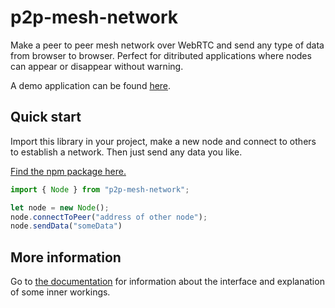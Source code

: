 # p2p-mesh-network

Make a peer to peer mesh network over WebRTC and send any type of data from browser to browser.
Perfect for ditributed applications where nodes can appear or disappear without warning.

A demo application can be found [here](https://tomvaneyck.be).

## Quick start

Import this library in your project, make a new node and connect to others to establish a network. Then just send any data you like.

[Find the npm package here.](https://www.npmjs.com/package/p2p-mesh-network)

``` typescript
import { Node } from "p2p-mesh-network";

let node = new Node();
node.connectToPeer("address of other node");
node.sendData("someData")
```

## More information

Go to [the documentation](https://tomvaneyck.github.io/p2p-mesh-network) for information about the interface and explanation of some inner workings.
